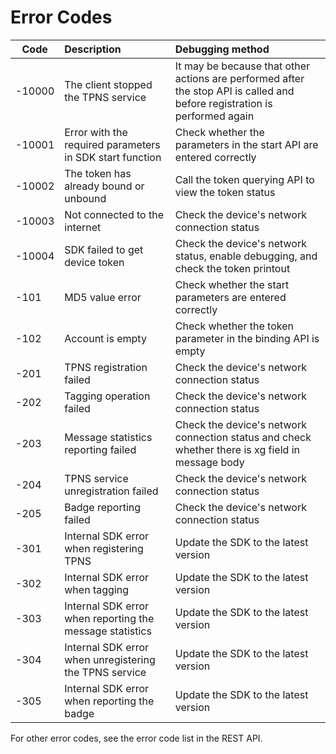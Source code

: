 ﻿# Error Codes



| Code | Description | Debugging method |
| ------ | :--------------------------- | :--------------------------------------------------- |
| -10000 | The client stopped the TPNS service | It may be because that other actions are performed after the stop API is called and before registration is performed again |
| -10001 | Error with the required parameters in SDK start function | Check whether the parameters in the start API are entered correctly |
| -10002 | The token has already bound or unbound | Call the token querying API to view the token status |
| -10003 | Not connected to the internet | Check the device's network connection status |
| -10004 | SDK failed to get device token | Check the device's network status, enable debugging, and check the token printout |
| -101 | MD5 value error | Check whether the start parameters are entered correctly |
| -102 | Account is empty | Check whether the token parameter in the binding API is empty |
| -201 | TPNS registration failed | Check the device's network connection status |
| -202 | Tagging operation failed | Check the device's network connection status |
| -203 | Message statistics reporting failed | Check the device's network connection status and check whether there is xg field in message body |
| -204 | TPNS service unregistration failed | Check the device's network connection status |
| -205 | Badge reporting failed | Check the device's network connection status |
| -301 | Internal SDK error when registering TPNS | Update the SDK to the latest version |
| -302 | Internal SDK error when tagging | Update the SDK to the latest version |
| -303 | Internal SDK error when reporting the message statistics | Update the SDK to the latest version |
| -304 | Internal SDK error when unregistering the TPNS service | Update the SDK to the latest version |
| -305 | Internal SDK error when reporting the badge | Update the SDK to the latest version |

For other error codes, see the error code list in the REST API.
